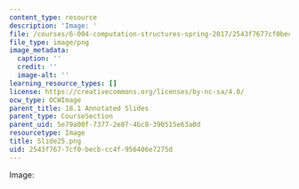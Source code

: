```yaml
---
content_type: resource
description: 'Image: '
file: /courses/6-004-computation-structures-spring-2017/2543f7677cf0becbcc4f956406e7275d_Slide25.png
file_type: image/png
image_metadata:
  caption: ''
  credit: ''
  image-alt: ''
learning_resource_types: []
license: https://creativecommons.org/licenses/by-nc-sa/4.0/
ocw_type: OCWImage
parent_title: 18.1 Annotated Slides
parent_type: CourseSection
parent_uid: 5e79a00f-7377-2e87-4bc8-390515e63a0d
resourcetype: Image
title: Slide25.png
uid: 2543f767-7cf0-becb-cc4f-956406e7275d
---
```

Image: 